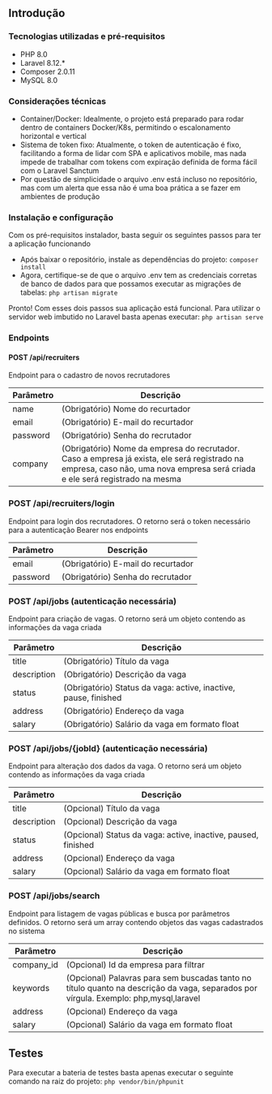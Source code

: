 ## Introdução

### Tecnologias utilizadas e pré-requisitos

- PHP 8.0
- Laravel 8.12.*
- Composer 2.0.11
- MySQL 8.0

### Considerações técnicas

- Container/Docker: Idealmente, o projeto está preparado para rodar dentro de containers Docker/K8s, permitindo o
  escalonamento horizontal e vertical
- Sistema de token fixo: Atualmente, o token de autenticação é fixo, facilitando a forma de lidar com SPA e aplicativos
  mobile, mas nada impede de trabalhar com tokens com expiração definida de forma fácil com o Laravel Sanctum
- Por questão de simplicidade o arquivo .env está incluso no repositório, mas com um alerta que essa não é uma boa 
prática a se fazer em ambientes de produção

### Instalação e configuração

Com os pré-requisitos instalador, basta seguir os seguintes passos para ter a aplicação funcionando

- Após baixar o repositório, instale as dependências do projeto: `composer install`
- Agora, certifique-se de que o arquivo .env tem as credenciais corretas de banco de dados para que possamos executar as
  migrações de tabelas: `php artisan migrate`

Pronto! Com esses dois passos sua aplicação está funcional. Para utilizar o servidor web imbutido no Laravel basta
apenas executar: `php artisan serve`

### Endpoints

#### POST /api/recruiters
Endpoint para o cadastro de novos recrutadores

| Parâmetro | Descrição |
| --- | --- |
| name | (Obrigatório) Nome do recurtador |
| email | (Obrigatório) E-mail do recurtador |
| password | (Obrigatório) Senha do recrutador |
| company | (Obrigatório) Nome da empresa do recrutador. Caso a empresa já exista, ele será registrado na empresa, caso não, uma nova empresa será criada e ele será registrado na mesma |

### POST /api/recruiters/login
Endpoint para login dos recrutadores. O retorno será o token necessário para a autenticação Bearer nos endpoints

| Parâmetro | Descrição |
| --- | --- |
| email | (Obrigatório) E-mail do recurtador |
| password | (Obrigatório) Senha do recrutador |

### POST /api/jobs (autenticação necessária)
Endpoint para criação de vagas. O retorno será um objeto contendo as informações da vaga criada

| Parâmetro | Descrição |
| --- | --- |
| title | (Obrigatório) Título da vaga |
| description | (Obrigatório) Descrição da vaga |
| status | (Obrigatório) Status da vaga: active, inactive, pause, finished |
| address | (Obrigatório) Endereço da vaga |
| salary | (Obrigatório) Salário da vaga em formato float |

### POST /api/jobs/{jobId} (autenticação necessária)
Endpoint para alteração dos dados da vaga. O retorno será um objeto contendo as informações da vaga criada

| Parâmetro | Descrição |
| --- | --- |
| title | (Opcional) Título da vaga |
| description | (Opcional) Descrição da vaga |
| status | (Opcional) Status da vaga: active, inactive, paused, finished |
| address | (Opcional) Endereço da vaga |
| salary | (Opcional) Salário da vaga em formato float |

### POST /api/jobs/search
Endpoint para listagem de vagas públicas e busca por parâmetros definidos. O retorno será um array contendo objetos das vagas cadastrados no sistema

| Parâmetro | Descrição |
| --- | --- |
| company_id | (Opcional) Id da empresa para filtrar  |
| keywords | (Opcional) Palavras para sem buscadas tanto no título quanto na descrição da vaga, separados por vírgula. Exemplo: php,mysql,laravel |
| address | (Opcional) Endereço da vaga |
| salary | (Opcional) Salário da vaga em formato float |

## Testes
Para executar a bateria de testes basta apenas executar o seguinte comando na raiz do projeto: `php vendor/bin/phpunit`
